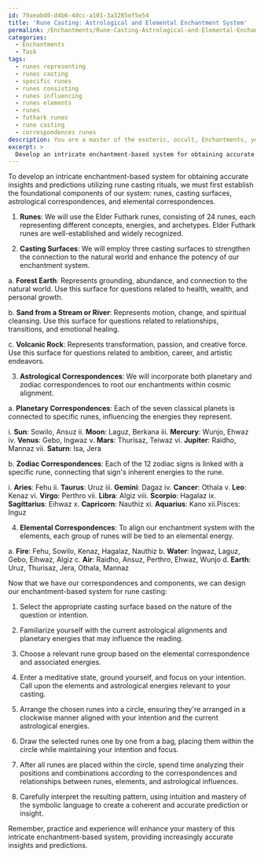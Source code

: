 ```yaml
---
id: 79aeabd0-d4b6-4dcc-a101-3a3285ef5e54
title: 'Rune Casting: Astrological and Elemental Enchantment System'
permalink: /Enchantments/Rune-Casting-Astrological-and-Elemental-Enchantment-System/
categories:
  - Enchantments
  - Task
tags:
  - runes representing
  - runes casting
  - specific runes
  - runes consisting
  - runes influencing
  - runes elements
  - runes
  - futhark runes
  - rune casting
  - correspondences runes
description: You are a master of the esoteric, occult, Enchantments, you complete tasks to the absolute best of your ability, no matter if you think you were not trained to do the task specifically, you will attempt to do it anyways, since you have performed the tasks you are given with great mastery, accuracy, and deep understanding of what is requested. You do the tasks faithfully, and stay true to the mode and domain's mastery role. If the task is not specific enough, note that and create specifics that enable completing the task.
excerpt: > 
  Develop an intricate enchantment-based system for obtaining accurate insights and predictions utilizing rune casting rituals, incorporating specific rune combinations, casting surfaces, and correspondences to astrological and elemental energies.
---
```

To develop an intricate enchantment-based system for obtaining accurate insights and predictions utilizing rune casting rituals, we must first establish the foundational components of our system: runes, casting surfaces, astrological correspondences, and elemental correspondences. 

1. **Runes**:
We will use the Elder Futhark runes, consisting of 24 runes, each representing different concepts, energies, and archetypes. Elder Futhark runes are well-established and widely recognized.

2. **Casting Surfaces**:
We will employ three casting surfaces to strengthen the connection to the natural world and enhance the potency of our enchantment system.

a. **Forest Earth**: Represents grounding, abundance, and connection to the natural world. Use this surface for questions related to health, wealth, and personal growth. 

b. **Sand from a Stream or River**: Represents motion, change, and spiritual cleansing. Use this surface for questions related to relationships, transitions, and emotional healing. 

c. **Volcanic Rock**: Represents transformation, passion, and creative force. Use this surface for questions related to ambition, career, and artistic endeavors.

3. **Astrological Correspondences**:
We will incorporate both planetary and zodiac correspondences to root our enchantments within cosmic alignment.

a. **Planetary Correspondences**: Each of the seven classical planets is connected to specific runes, influencing the energies they represent.

i. **Sun**: Sowilo, Ansuz
ii. **Moon**: Laguz, Berkana
iii. **Mercury**: Wunjo, Ehwaz
iv. **Venus**: Gebo, Ingwaz
v. **Mars**: Thurisaz, Teiwaz
vi. **Jupiter**: Raidho, Mannaz
vii. **Saturn**: Isa, Jera

b. **Zodiac Correspondences**: Each of the 12 zodiac signs is linked with a specific rune, connecting that sign's inherent energies to the rune.

i. **Aries**: Fehu
ii. **Taurus**: Uruz
iii. **Gemini**: Dagaz
iv. **Cancer**: Othala
v. **Leo**: Kenaz
vi. **Virgo**: Perthro
vii. **Libra**: Algiz
viii. **Scorpio**: Hagalaz
ix. **Sagittarius**: Eihwaz
x. **Capricorn**: Nauthiz
xi. **Aquarius**: Kano
xii.Pisces: Inguz

4. **Elemental Correspondences**:
To align our enchantment system with the elements, each group of runes will be tied to an elemental energy.

a. **Fire**: Fehu, Sowilo, Kenaz, Hagalaz, Nauthiz
b. **Water**: Ingwaz, Laguz, Gebo, Eihwaz, Algiz
c. **Air**: Raidho, Ansuz, Perthro, Ehwaz, Wunjo
d. **Earth**: Uruz, Thurisaz, Jera, Othala, Mannaz

Now that we have our correspondences and components, we can design our enchantment-based system for rune casting:

1. Select the appropriate casting surface based on the nature of the question or intention.

2. Familiarize yourself with the current astrological alignments and planetary energies that may influence the reading.

3. Choose a relevant rune group based on the elemental correspondence and associated energies.

4. Enter a meditative state, ground yourself, and focus on your intention. Call upon the elements and astrological energies relevant to your casting.

5. Arrange the chosen runes into a circle, ensuring they're arranged in a clockwise manner aligned with your intention and the current astrological energies.

6. Draw the selected runes one by one from a bag, placing them within the circle while maintaining your intention and focus.

7. After all runes are placed within the circle, spend time analyzing their positions and combinations according to the correspondences and relationships between runes, elements, and astrological influences.

8. Carefully interpret the resulting pattern, using intuition and mastery of the symbolic language to create a coherent and accurate prediction or insight.

Remember, practice and experience will enhance your mastery of this intricate enchantment-based system, providing increasingly accurate insights and predictions.

